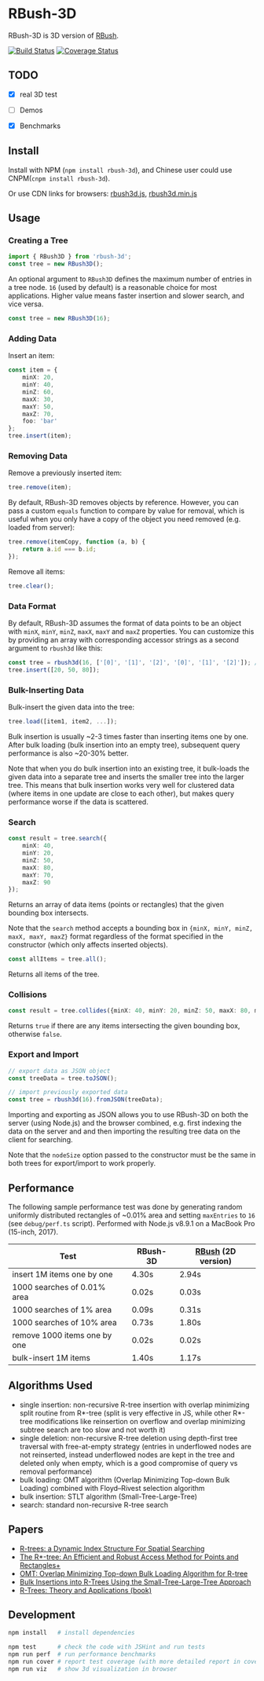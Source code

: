 RBush-3D
=====

RBush-3D is 3D version of [RBush](https://github.com/mourner/rbush).

[![Build Status](https://travis-ci.org/Eronana/rbush-3d.svg?branch=master)](https://travis-ci.org/Eronana/rbush-3d)
[![Coverage Status](https://coveralls.io/repos/github/Eronana/rbush-3d/badge.svg?branch=master)](https://coveralls.io/github/Eronana/rbush-3d?branch=master)

## TODO
- [x] real 3D test
- [ ] Demos
- [x] Benchmarks


## Install

Install with NPM (`npm install rbush-3d`), and Chinese user could use CNPM(`cnpm install rbush-3d`).

Or use CDN links for browsers:
[rbush3d.js](https://unpkg.com/rbush-3d@0.0.4/dist/rbush3d.js),
[rbush3d.min.js](https://unpkg.com/rbush-3d@0.0.4/dist/rbush3d.min.js)

## Usage

### Creating a Tree

```typescript
import { RBush3D } from 'rbush-3d';
const tree = new RBush3D();
```

An optional argument to `RBush3D` defines the maximum number of entries in a tree node.
`16` (used by default) is a reasonable choice for most applications.
Higher value means faster insertion and slower search, and vice versa.

```typescript
const tree = new RBush3D(16);
```

### Adding Data

Insert an item:

```typescript
const item = {
    minX: 20,
    minY: 40,
    minZ: 60,
    maxX: 30,
    maxY: 50,
    maxZ: 70,
    foo: 'bar'
};
tree.insert(item);
```

### Removing Data

Remove a previously inserted item:

```typescript
tree.remove(item);
```

By default, RBush-3D removes objects by reference.
However, you can pass a custom `equals` function to compare by value for removal,
which is useful when you only have a copy of the object you need removed (e.g. loaded from server):

```typescript
tree.remove(itemCopy, function (a, b) {
    return a.id === b.id;
});
```

Remove all items:

```typescript
tree.clear();
```

### Data Format

By default, RBush-3D assumes the format of data points to be an object
with `minX`, `minY`, `minZ`, `maxX`, `maxY` and `maxZ` properties.
You can customize this by providing an array with corresponding accessor strings
as a second argument to `rbush3d` like this:

```typescript
const tree = rbush3d(16, ['[0]', '[1]', '[2]', '[0]', '[1]', '[2]']); // accept [x, y, z] points
tree.insert([20, 50, 80]);
```

### Bulk-Inserting Data

Bulk-insert the given data into the tree:

```typescript
tree.load([item1, item2, ...]);
```

Bulk insertion is usually ~2-3 times faster than inserting items one by one.
After bulk loading (bulk insertion into an empty tree),
subsequent query performance is also ~20-30% better.

Note that when you do bulk insertion into an existing tree,
it bulk-loads the given data into a separate tree
and inserts the smaller tree into the larger tree.
This means that bulk insertion works very well for clustered data
(where items in one update are close to each other),
but makes query performance worse if the data is scattered.

### Search

```typescript
const result = tree.search({
    minX: 40,
    minY: 20,
    minZ: 50,
    maxX: 80,
    maxY: 70,
    maxZ: 90
});
```

Returns an array of data items (points or rectangles) that the given bounding box intersects.

Note that the `search` method accepts a bounding box in `{minX, minY, minZ, maxX, maxY, maxZ}` format
regardless of the format specified in the constructor (which only affects inserted objects).

```typescript
const allItems = tree.all();
```

Returns all items of the tree.

### Collisions

```typescript
const result = tree.collides({minX: 40, minY: 20, minZ: 50, maxX: 80, maxY: 70, maxZ: 90});
```

Returns `true` if there are any items intersecting the given bounding box, otherwise `false`.


### Export and Import

```typescript
// export data as JSON object
const treeData = tree.toJSON();

// import previously exported data
const tree = rbush3d(16).fromJSON(treeData);
```

Importing and exporting as JSON allows you to use RBush-3D on both the server (using Node.js) and the browser combined,
e.g. first indexing the data on the server and and then importing the resulting tree data on the client for searching.

Note that the `nodeSize` option passed to the constructor must be the same in both trees for export/import to work properly.

## Performance

The following sample performance test was done by generating
random uniformly distributed rectangles of ~0.01% area and setting `maxEntries` to `16`
(see `debug/perf.ts` script).
Performed with Node.js v8.9.1 on a MacBook Pro (15-inch, 2017).

Test                         | RBush-3D | [RBush](https://github.com/mourner/rbush) (2D version)
---------------------------- | -------- | ------
insert 1M items one by one   | 4.30s    | 2.94s
1000 searches of 0.01% area  | 0.02s    | 0.03s
1000 searches of 1% area     | 0.09s    | 0.31s
1000 searches of 10% area    | 0.73s    | 1.80s
remove 1000 items one by one | 0.02s    | 0.02s
bulk-insert 1M items         | 1.40s    | 1.17s


## Algorithms Used

* single insertion: non-recursive R-tree insertion with overlap minimizing split routine from R\*-tree (split is very effective in JS, while other R\*-tree modifications like reinsertion on overflow and overlap minimizing subtree search are too slow and not worth it)
* single deletion: non-recursive R-tree deletion using depth-first tree traversal with free-at-empty strategy (entries in underflowed nodes are not reinserted, instead underflowed nodes are kept in the tree and deleted only when empty, which is a good compromise of query vs removal performance)
* bulk loading: OMT algorithm (Overlap Minimizing Top-down Bulk Loading) combined with Floyd–Rivest selection algorithm
* bulk insertion: STLT algorithm (Small-Tree-Large-Tree)
* search: standard non-recursive R-tree search

## Papers

* [R-trees: a Dynamic Index Structure For Spatial Searching](http://www-db.deis.unibo.it/courses/SI-LS/papers/Gut84.pdf)
* [The R*-tree: An Efficient and Robust Access Method for Points and Rectangles+](http://dbs.mathematik.uni-marburg.de/publications/myPapers/1990/BKSS90.pdf)
* [OMT: Overlap Minimizing Top-down Bulk Loading Algorithm for R-tree](http://ftp.informatik.rwth-aachen.de/Publications/CEUR-WS/Vol-74/files/FORUM_18.pdf)
* [Bulk Insertions into R-Trees Using the Small-Tree-Large-Tree Approach](http://www.cs.arizona.edu/~bkmoon/papers/dke06-bulk.pdf)
* [R-Trees: Theory and Applications (book)](http://www.apress.com/9781852339777)

## Development

```bash
npm install   # install dependencies

npm test      # check the code with JSHint and run tests
npm run perf  # run performance benchmarks
npm run cover # report test coverage (with more detailed report in coverage/lcov-report/index.html)
npm run viz   # show 3d visualization in browser
```
